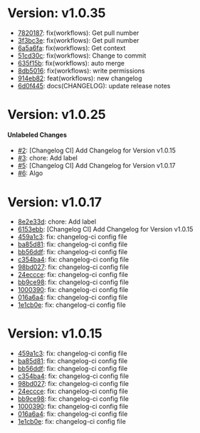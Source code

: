 # Version: v1.0.35

* [7820187](https://github.com/ReggiardoJuan/gradleSelenium/commit/7820187412a8def4df56b788e3b602b78c0aece3): fix(workflows): Get pull number
* [3f3bc3e](https://github.com/ReggiardoJuan/gradleSelenium/commit/3f3bc3edb8790b0a4e0821bbfb71924a1f9d0b72): fix(workflows): Get pull number
* [6a5a6fa](https://github.com/ReggiardoJuan/gradleSelenium/commit/6a5a6fa3af84d2cb54f4f37b732300c079f9251a): fix(workflows): Get context
* [51cd30c](https://github.com/ReggiardoJuan/gradleSelenium/commit/51cd30c34355d92025f87a9eca5689d2bf08108e): fix(workflows): Change to commit
* [635f15b](https://github.com/ReggiardoJuan/gradleSelenium/commit/635f15b6efe2d1e8eccbf8b993b7ccd268d3a6cb): fix(workflows): auto merge
* [8db5016](https://github.com/ReggiardoJuan/gradleSelenium/commit/8db50167acaf290f4f9c4b4d7ff51fd9ec04658d): fix(workflows): write permissions
* [914eb82](https://github.com/ReggiardoJuan/gradleSelenium/commit/914eb8217d4e07e3ff46b8098f0545df4bd67455): feat(workflows): new changelog
* [6d0f445](https://github.com/ReggiardoJuan/gradleSelenium/commit/6d0f4454afa092d95cc945b1fe1d13cffbc258f7): docs(CHANGELOG): update release notes


# Version: v1.0.25


#### Unlabeled Changes

* [#2](https://github.com/ReggiardoJuan/gradleSelenium/pull/2): [Changelog CI] Add Changelog for Version v1.0.15
* [#3](https://github.com/ReggiardoJuan/gradleSelenium/pull/3): chore: Add label
* [#5](https://github.com/ReggiardoJuan/gradleSelenium/pull/5): [Changelog CI] Add Changelog for Version v1.0.17
* [#6](https://github.com/ReggiardoJuan/gradleSelenium/pull/6): Algo


# Version: v1.0.17

* [8e2e33d](https://github.com/ReggiardoJuan/gradleSelenium/commit/8e2e33d6e8562b8c80071c1c4db29742d65d791a): chore: Add label
* [6153ebb](https://github.com/ReggiardoJuan/gradleSelenium/commit/6153ebb2e6f083b14e90201a66e0ae94a71e37cd): [Changelog CI] Add Changelog for Version v1.0.15
* [459a1c3](https://github.com/ReggiardoJuan/gradleSelenium/commit/459a1c3eb077b9fd97b150bbe68b9151cfbadbad): fix: changelog-ci config file
* [ba85d81](https://github.com/ReggiardoJuan/gradleSelenium/commit/ba85d8169199b435e1e03d7dfa183a5c1ad84402): fix: changelog-ci config file
* [bb56ddf](https://github.com/ReggiardoJuan/gradleSelenium/commit/bb56ddf7ce5ffa25b3bac84b34b8b1ae57133489): fix: changelog-ci config file
* [c354ba4](https://github.com/ReggiardoJuan/gradleSelenium/commit/c354ba4f6e838d1bbef5a11b42b990c38ff8ad4b): fix: changelog-ci config file
* [98bd027](https://github.com/ReggiardoJuan/gradleSelenium/commit/98bd02721e4ab053e3f9660a7a77ab6ecd01d2fa): fix: changelog-ci config file
* [24eccce](https://github.com/ReggiardoJuan/gradleSelenium/commit/24eccceb81ace7b455dbfefb5fe800d79f934434): fix: changelog-ci config file
* [bb9ce98](https://github.com/ReggiardoJuan/gradleSelenium/commit/bb9ce989a43db97cf524e3f5514b9245b21d0784): fix: changelog-ci config file
* [1000390](https://github.com/ReggiardoJuan/gradleSelenium/commit/1000390e7f3306bebd9d096b522f7e54cb846d31): fix: changelog-ci config file
* [016a6a4](https://github.com/ReggiardoJuan/gradleSelenium/commit/016a6a4d2c2a8dc4bc5e5a8edda289b81fb806bc): fix: changelog-ci config file
* [1e1cb0e](https://github.com/ReggiardoJuan/gradleSelenium/commit/1e1cb0e6729d9d561754922782c20580f54faeba): fix: changelog-ci config file


# Version: v1.0.15

* [459a1c3](https://github.com/ReggiardoJuan/gradleSelenium/commit/459a1c3eb077b9fd97b150bbe68b9151cfbadbad): fix: changelog-ci config file
* [ba85d81](https://github.com/ReggiardoJuan/gradleSelenium/commit/ba85d8169199b435e1e03d7dfa183a5c1ad84402): fix: changelog-ci config file
* [bb56ddf](https://github.com/ReggiardoJuan/gradleSelenium/commit/bb56ddf7ce5ffa25b3bac84b34b8b1ae57133489): fix: changelog-ci config file
* [c354ba4](https://github.com/ReggiardoJuan/gradleSelenium/commit/c354ba4f6e838d1bbef5a11b42b990c38ff8ad4b): fix: changelog-ci config file
* [98bd027](https://github.com/ReggiardoJuan/gradleSelenium/commit/98bd02721e4ab053e3f9660a7a77ab6ecd01d2fa): fix: changelog-ci config file
* [24eccce](https://github.com/ReggiardoJuan/gradleSelenium/commit/24eccceb81ace7b455dbfefb5fe800d79f934434): fix: changelog-ci config file
* [bb9ce98](https://github.com/ReggiardoJuan/gradleSelenium/commit/bb9ce989a43db97cf524e3f5514b9245b21d0784): fix: changelog-ci config file
* [1000390](https://github.com/ReggiardoJuan/gradleSelenium/commit/1000390e7f3306bebd9d096b522f7e54cb846d31): fix: changelog-ci config file
* [016a6a4](https://github.com/ReggiardoJuan/gradleSelenium/commit/016a6a4d2c2a8dc4bc5e5a8edda289b81fb806bc): fix: changelog-ci config file
* [1e1cb0e](https://github.com/ReggiardoJuan/gradleSelenium/commit/1e1cb0e6729d9d561754922782c20580f54faeba): fix: changelog-ci config file
